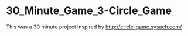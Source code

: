 # 30_Minute_Game_3-Circle_Game
This was a 30 minute project inspired by http://circle-game.sysach.com/
